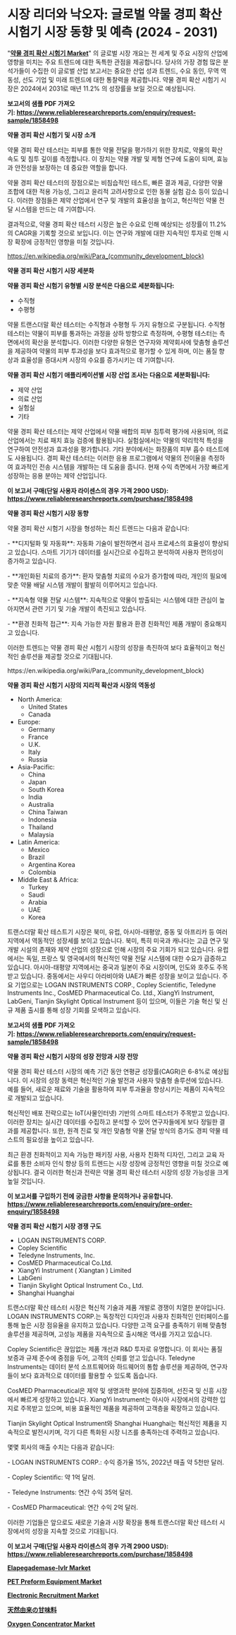<p><h1>시장 리더와 낙오자: 글로벌 약물 경피 확산 시험기 시장 동향 및 예측 (2024 - 2031)</h1></p><p>"<strong><a href="https://www.reliableresearchreports.com/drug-transdermal-diffusion-tester-r1858498">약물 경피 확산 시험기 Market</a></strong>" 의 글로벌 시장 개요는 전 세계 및 주요 시장의 산업에 영향을 미치는 주요 트렌드에 대한 독특한 관점을 제공합니다. 당사의 가장 경험 많은 분석가들이 수집한 이 글로벌 산업 보고서는 중요한 산업 성과 트렌드, 수요 동인, 무역 역동성, 선도 기업 및 미래 트렌드에 대한 통찰력을 제공합니다. 약물 경피 확산 시험기 시장은 2024에서 2031로 매년 11.2% 의 성장률을 보일 것으로 예상됩니다.</p>
<p><strong>보고서의 샘플 PDF 가져오기:&nbsp;<a href="https://www.reliableresearchreports.com/enquiry/request-sample/1858498">https://www.reliableresearchreports.com/enquiry/request-sample/1858498</a></strong></p>
<p><strong>약물 경피 확산 시험기 및 시장 소개</strong></p>
<p><p>약물 경피 확산 테스터는 피부를 통한 약물 전달을 평가하기 위한 장치로, 약물의 확산 속도 및 침투 깊이를 측정합니다. 이 장치는 약물 개발 및 제형 연구에 도움이 되며, 효능과 안전성을 보장하는 데 중요한 역할을 합니다. </p><p>약물 경피 확산 테스터의 장점으로는 비침습적인 테스트, 빠른 결과 제공, 다양한 약물 조합에 대한 적용 가능성, 그리고 윤리적 고려사항으로 인한 동물 실험 감소 등이 있습니다. 이러한 장점들은 제약 산업에서 연구 및 개발의 효율성을 높이고, 혁신적인 약물 전달 시스템을 만드는 데 기여합니다. </p><p>결과적으로, 약물 경피 확산 테스터 시장은 높은 수요로 인해 예상되는 성장률이 11.2%의 CAGR을 기록할 것으로 보입니다. 이는 연구와 개발에 대한 지속적인 투자로 인해 시장 확장에 긍정적인 영향을 미칠 것입니다.</p></p>
<p><a href="https://en.wikipedia.org/wiki/Para_(community_development_block)">https://en.wikipedia.org/wiki/Para_(community_development_block)</a></p>
<p><strong>약물 경피 확산 시험기 시장 세분화</strong></p>
<p><strong>약물 경피 확산 시험기 유형별 시장 분석은 다음으로 세분화됩니다:</strong></p>
<p><ul><li>수직형</li><li>수평형</li></ul></p>
<p><p>약물 트랜스더말 확산 테스터는 수직형과 수평형 두 가지 유형으로 구분됩니다. 수직형 테스터는 약물이 피부를 통과하는 과정을 상하 방향으로 측정하며, 수평형 테스터는 측면에서의 확산을 분석합니다. 이러한 다양한 유형은 연구자와 제약회사에 맞춤형 솔루션을 제공하여 약물의 피부 투과성을 보다 효과적으로 평가할 수 있게 하며, 이는 품질 향상과 효율성을 증대시켜 시장의 수요를 증가시키는 데 기여합니다.</p></p>
<p><strong>약물 경피 확산 시험기 애플리케이션별 시장 산업 조사는 다음으로 세분화됩니다:</strong></p>
<p><ul><li>제약 산업</li><li>의료 산업</li><li>실험실</li><li>기타</li></ul></p>
<p><p>약물 경피 확산 테스터는 제약 산업에서 약물 배합의 피부 침투력 평가에 사용되며, 의료 산업에서는 치료 패치 효능 검증에 활용됩니다. 실험실에서는 약물의 약리학적 특성을 연구하여 안전성과 효과성을 평가합니다. 기타 분야에서는 화장품의 피부 흡수 테스트에도 사용됩니다. 경피 확산 테스터는 이러한 응용 프로그램에서 약물의 전이율을 측정하여 효과적인 전송 시스템을 개발하는 데 도움을 줍니다. 현재 수익 측면에서 가장 빠르게 성장하는 응용 분야는 제약 산업입니다.</p></p>
<p><strong>이 보고서 구매(단일 사용자 라이센스의 경우 가격 2900 USD): <a href="https://www.reliableresearchreports.com/purchase/1858498">https://www.reliableresearchreports.com/purchase/1858498</a></strong></p>
<p><strong>약물 경피 확산 시험기 시장 동향</strong></p>
<p><p>약물 경피 확산 시험기 시장을 형성하는 최신 트렌드는 다음과 같습니다:</p><p>- **디지털화 및 자동화**: 자동화 기술이 발전하면서 검사 프로세스의 효율성이 향상되고 있습니다. 스마트 기기가 데이터를 실시간으로 수집하고 분석하여 사용자 편의성이 증가하고 있습니다.</p><p>- **개인화된 치료의 증가**: 환자 맞춤형 치료의 수요가 증가함에 따라, 개인의 필요에 맞춘 약물 배달 시스템 개발이 활발히 이루어지고 있습니다.</p><p>- **지속형 약물 전달 시스템**: 지속적으로 약물이 방출되는 시스템에 대한 관심이 높아지면서 관련 기기 및 기술 개발이 촉진되고 있습니다.</p><p>- **환경 친화적 접근**: 지속 가능한 자원 활용과 환경 친화적인 제품 개발이 중요해지고 있습니다.</p><p>이러한 트렌드는 약물 경피 확산 시험기 시장의 성장을 촉진하여 보다 효율적이고 혁신적인 솔루션을 제공할 것으로 기대됩니다.</p></p>
<p>https://en.wikipedia.org/wiki/Para_(community_development_block)</p>
<p><strong>약물 경피 확산 시험기 시장의 지리적 확산과 시장의 역동성</strong></p>
<p><ul>
    <li>
        North America:
        <ul>
            <li>United States</li>
            <li>Canada</li>
        </ul>
    </li>
    <li>
        Europe:
        <ul>
            <li>Germany</li>
            <li>France</li>
            <li>U.K.</li>
            <li>Italy</li>
            <li>Russia</li>
        </ul>
    </li>
    <li>
        Asia-Pacific:
        <ul>
            <li>China</li>
            <li>Japan</li>
            <li>South Korea</li>
            <li>India</li>
            <li>Australia</li>
            <li>China Taiwan</li>
            <li>Indonesia</li>
            <li>Thailand</li>
            <li>Malaysia</li>
        </ul>
    </li>
    <li>
        Latin America:
        <ul>
            <li>Mexico</li>
            <li>Brazil</li>
            <li>Argentina Korea</li>
            <li>Colombia</li>
        </ul>
    </li>
    <li>
        Middle East & Africa:
        <ul>
            <li>Turkey</li>
            <li>Saudi</li>
            <li>Arabia</li>
            <li>UAE</li>
            <li>Korea</li>
        </ul>
    </li>
    </ul></p>
<p><p>트랜스더말 확산 테스트기 시장은 북미, 유럽, 아시아-태평양, 중동 및 아프리카 등 여러 지역에서 역동적인 성장세를 보이고 있습니다. 북미, 특히 미국과 캐나다는 고급 연구 및 개발 시설의 존재와 제약 산업의 성장으로 인해 시장의 주요 기회가 되고 있습니다. 유럽에서는 독일, 프랑스 및 영국에서의 혁신적인 약물 전달 시스템에 대한 수요가 급증하고 있습니다. 아시아-태평양 지역에서는 중국과 일본이 주요 시장이며, 인도와 호주도 주목받고 있습니다. 중동에서는 사우디 아라비아와 UAE가 빠른 성장을 보이고 있습니다. 주요 기업으로는 LOGAN INSTRUMENTS CORP., Copley Scientific, Teledyne Instruments Inc., CosMED Pharmaceutical Co. Ltd., XiangYi Instrument, LabGeni, Tianjin Skylight Optical Instrument 등이 있으며, 이들은 기술 혁신 및 신규 제품 출시를 통해 성장 기회를 모색하고 있습니다.</p></p>
<p><strong>보고서의 샘플 PDF 가져오기:&nbsp;<a href="https://www.reliableresearchreports.com/enquiry/request-sample/1858498">https://www.reliableresearchreports.com/enquiry/request-sample/1858498</a></strong></p>
<p><strong>약물 경피 확산 시험기 시장의 성장 전망과 시장 전망</strong></p>
<p><p>약물 경피 확산 테스터 시장의 예측 기간 동안 연평균 성장률(CAGR)은 6-8%로 예상됩니다. 이 시장의 성장 동력은 혁신적인 기술 발전과 사용자 맞춤형 솔루션에 있습니다. 예를 들어, 새로운 재료와 기술을 활용하여 피부 투과율을 향상시키는 제품이 지속적으로 개발되고 있습니다.</p><p>혁신적인 배포 전략으로는 IoT(사물인터넷) 기반의 스마트 테스터가 주목받고 있습니다. 이러한 장치는 실시간 데이터를 수집하고 분석할 수 있어 연구자들에게 보다 정밀한 결과를 제공합니다. 또한, 원격 진료 및 개인 맞춤형 약물 전달 방식의 증가도 경피 약물 테스트의 필요성을 높이고 있습니다.</p><p>최근 환경 친화적이고 지속 가능한 패키징 사용, 사용자 친화적 디자인, 그리고 교육 자료를 통한 소비자 인식 향상 등의 트렌드는 시장 성장에 긍정적인 영향을 미칠 것으로 예상됩니다. 결국 이러한 혁신과 전략은 약물 경피 확산 테스터 시장의 성장 가능성을 크게 높일 것입니다.</p></p>
<p><strong>이 보고서를 구입하기 전에 궁금한 사항을 문의하거나 공유합니다. <a href="https://www.reliableresearchreports.com/enquiry/pre-order-enquiry/1858498">https://www.reliableresearchreports.com/enquiry/pre-order-enquiry/1858498</a></strong></p>
<p><strong>약물 경피 확산 시험기 시장 경쟁 구도</strong></p>
<p><ul><li>LOGAN INSTRUMENTS CORP.</li><li>Copley Scientific</li><li>Teledyne Instruments, Inc.</li><li>CosMED Pharmaceutical Co.Ltd.</li><li>XiangYi Instrument ( Xiangtan ) Limited</li><li>LabGeni</li><li>Tianjin Skylight Optical Instrument Co., Ltd.</li><li>Shanghai Huanghai</li></ul></p>
<p><p>트랜스더말 확산 테스터 시장은 혁신적 기술과 제품 개발로 경쟁이 치열한 분야입니다. LOGAN INSTRUMENTS CORP.는 독창적인 디자인과 사용자 친화적인 인터페이스를 통해 높은 시장 점유율을 유지하고 있습니다. 다양한 고객 요구를 충족하기 위해 맞춤형 솔루션을 제공하며, 고성능 제품을 지속적으로 출시해온 역사를 가지고 있습니다.</p><p>Copley Scientific은 끊임없는 제품 개선과 R&D 투자로 유명합니다. 이 회사는 품질 보증과 규제 준수에 중점을 두어, 고객의 신뢰를 얻고 있습니다. Teledyne Instruments는 데이터 분석 소프트웨어와 하드웨어의 통합 솔루션을 제공하여, 연구자들이 보다 효과적으로 데이터를 활용할 수 있도록 돕습니다.</p><p>CosMED Pharmaceutical은 제약 및 생명과학 분야에 집중하며, 선진국 및 신흥 시장에서 빠르게 성장하고 있습니다. XiangYi Instrument는 아시아 시장에서의 강력한 입지로 주목받고 있으며, 비용 효율적인 제품을 제공하여 고객층을 확장하고 있습니다.</p><p>Tianjin Skylight Optical Instrument와 Shanghai Huanghai는 혁신적인 제품을 지속적으로 발전시키며, 각기 다른 특화된 시장 니즈를 충족하는데 주력하고 있습니다.</p><p>몇몇 회사의 매출 수치는 다음과 같습니다:</p><p>- LOGAN INSTRUMENTS CORP.: 수익 증가율 15%, 2022년 매출 약 5천만 달러.</p><p>- Copley Scientific: 약 1억 달러.</p><p>- Teledyne Instruments: 연간 수익 35억 달러.</p><p>- CosMED Pharmaceutical: 연간 수익 2억 달러.</p><p>이러한 기업들은 앞으로도 새로운 기술과 시장 확장을 통해 트랜스더말 확산 테스터 시장에서의 성장을 지속할 것으로 기대됩니다.</p></p>
<p><strong>이 보고서 구매(단일 사용자 라이센스의 경우 가격 2900 USD): <a href="https://www.reliableresearchreports.com/purchase/1858498">https://www.reliableresearchreports.com/purchase/1858498</a></strong></p>
<p><strong><p><a href="https://github.com/vimar16th/Market-Research-Report-List-6/blob/main/elapegademase-lvlr-market.md">Elapegademase-lvlr Market</a></p><p><a href="https://medium.com/@albertohickle/pet-preform-equipment-market-research-report-market-forecast-and-growth-prospects-with-a-steady-1728c266600c">PET Preform Equipment Market</a></p><p><a href="https://www.linkedin.com/pulse/electronic-recruitment-market-size-share-competitive-landscape-usb8e?trackingId=WqrxuAeKQmG1jD%2BC9WVw6g%3D%3D">Electronic Recruitment Market</a></p><p><a href="https://medium.com/@gregoriookeefe2023/%E8%87%AA%E7%84%B6%E7%94%B1%E6%9D%A5%E3%81%AE%E7%94%98%E5%91%B3%E6%96%99%E5%B8%82%E5%A0%B4%E3%81%B8%E3%81%AE%E6%B7%B1%E5%A0%80%E3%82%8A-%E3%81%9D%E3%81%AE%E3%83%88%E3%83%AC%E3%83%B3%E3%83%89-%E5%B8%82%E5%A0%B4%E3%82%BB%E3%82%B0%E3%83%A1%E3%83%B3%E3%83%86%E3%83%BC%E3%82%B7%E3%83%A7%E3%83%B3-%E3%81%8A%E3%82%88%E3%81%B3%E7%AB%B6%E4%BA%89%E5%88%86%E6%9E%90-d5820c47e977">天然由来の甘味料</a></p><p><a href="https://medium.com/@albertohickle/oxygen-concentrator-market-size-share-trends-analysis-report-by-product-portable-fixed-and-e041f273ae9d">Oxygen Concentrator Market</a></p></strong></p>
<p></p>